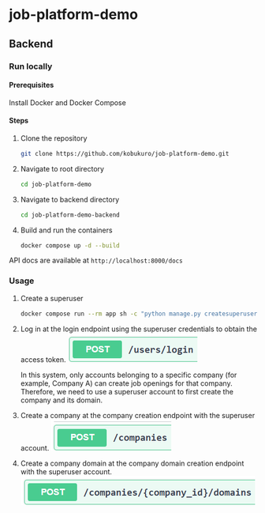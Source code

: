 # job-platform-demo

## Backend
### Run locally
#### Prerequisites
Install Docker and Docker Compose
#### Steps
1. Clone the repository
    ```bash
    git clone https://github.com/kobukuro/job-platform-demo.git
   ```
2. Navigate to root directory
    ```bash
    cd job-platform-demo
    ```
3. Navigate to backend directory
    ```bash
    cd job-platform-demo-backend
    ```
4. Build and run the containers
    ```bash
   docker compose up -d --build
   ```
API docs are available at `http://localhost:8000/docs`
### Usage
1. Create a superuser
    ```bash
    docker compose run --rm app sh -c "python manage.py createsuperuser"
    ```
2. Log in at the login endpoint using the superuser credentials to obtain the access token.
![login endpoint](./images/login-endpoint.png)
   
   In this system, only accounts belonging to a specific company (for example, Company A) can create job openings for that company. Therefore, we need to use a superuser account to first create the company and its domain.
3. Create a company at the company creation endpoint with the superuser account.
![company creation endpoint](./images/company-creation-endpoint.png)
4. Create a company domain at the company domain creation endpoint with the superuser account.
![company domain creation endpoint](./images/company-domain-creation-endpoint.png)